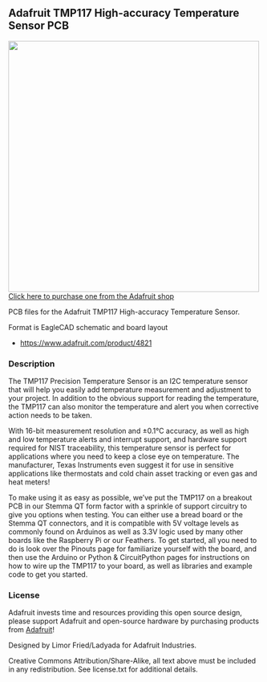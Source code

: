 ## Adafruit TMP117 High-accuracy Temperature Sensor PCB

<a href="http://www.adafruit.com/products/4821"><img src="assets/4821.jpg?raw=true" width="500px"><br/>
Click here to purchase one from the Adafruit shop</a>

PCB files for the Adafruit TMP117 High-accuracy Temperature Sensor. 

Format is EagleCAD schematic and board layout
* https://www.adafruit.com/product/4821

### Description

The TMP117 Precision Temperature Sensor is an I2C temperature sensor that will help you easily add temperature measurement and adjustment to your project. In addition to the obvious support for reading the temperature, the TMP117 can also monitor the temperature and alert you when corrective action needs to be taken. 

With 16-bit measurement resolution and ±0.1°C accuracy, as well as high and low temperature alerts and interrupt support, and hardware support required for NIST traceability, this temperature sensor is perfect for applications where you need to keep a close eye on temperature. The manufacturer, Texas Instruments even suggest it for use in sensitive applications like thermostats and cold chain asset tracking or even gas and heat meters!

To make using it as easy as possible, we’ve put the TMP117 on a breakout PCB  in our Stemma QT form factor with a sprinkle of support circuitry to give you options when testing. You can either use a bread board or the Stemma QT connectors, and it is compatible with 5V voltage levels as commonly found on Arduinos as well as 3.3V logic used by many other boards like the Raspberry Pi or our Feathers. To get started, all you need to do is look over the Pinouts page for familiarize yourself with the board, and then use the Arduino or Python & CircuitPython pages for instructions on how to wire up the TMP117 to your board, as well as libraries and example code to get you started.

### License

Adafruit invests time and resources providing this open source design, please support Adafruit and open-source hardware by purchasing products from [Adafruit](https://www.adafruit.com)!

Designed by Limor Fried/Ladyada for Adafruit Industries.

Creative Commons Attribution/Share-Alike, all text above must be included in any redistribution. 
See license.txt for additional details.
